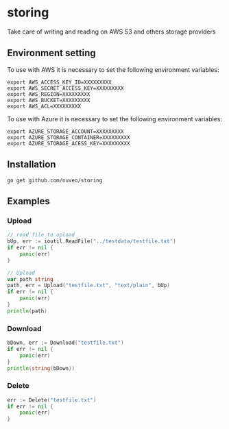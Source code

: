 # storing
Take care of writing and reading on AWS S3 and others storage providers

## Environment setting

To use with AWS it is necessary to set the following environment variables:
```shell
export AWS_ACCESS_KEY_ID=XXXXXXXXX
export AWS_SECRET_ACCESS_KEY=XXXXXXXXX
export AWS_REGION=XXXXXXXXX
export AWS_BUCKET=XXXXXXXXX
export AWS_ACL=XXXXXXXXX
```

To use with Azure it is necessary to set the following environment variables:
```shell
export AZURE_STORAGE_ACCOUNT=XXXXXXXXX
export AZURE_STORAGE_CONTAINER=XXXXXXXXX
export AZURE_STORAGE_ACESS_KEY=XXXXXXXXX
```

## Installation

```shell
go get github.com/nuveo/storing
```

## Examples

### Upload
```go
// read file to upload
bUp, err := ioutil.ReadFile("../testdata/testfile.txt")
if err != nil {
	panic(err)
}

// Upload
var path string
path, err = Upload("testfile.txt", "text/plain", bUp)
if err != nil {
	panic(err)
}
println(path)
```

### Download
```go
bDown, err := Download("testfile.txt")
if err != nil {
	panic(err)
}
println(string(bDown))
```

### Delete
```go
err := Delete("testfile.txt")
if err != nil {
	panic(err)
}
```

